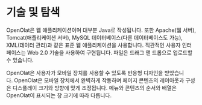 # 기술 및 탐색

OpenOlat은 웹 애플리케이션이며 대부분 Java로 작성됩니다. 또한 Apache(웹 서버), Tomcat(애플리케이션 서버), MySQL 데이터베이스(다른 데이터베이스도 가능), XML(데이터 관리)과 같은 표준 웹 애플리케이션을 사용합니다. 직관적인 사용자 인터페이스는 Web 2.0 기술을 사용하여 구현됩니다. 파일은 드래그 앤 드롭으로 업로드할 수 있습니다.

OpenOlat은 사용자가 모바일 장치를 사용할 수 있도록 반응형 디자인을 받았습니다. OpenOlat은 모바일 장치에서 완벽하게 작동하며 페이지 콘텐츠의 레이아웃과 구성은 디스플레이 크기와 방향에 맞게 조정됩니다. 메뉴와 콘텐츠의 순서와 배열은 OpenOlat이 표시되는 창 크기에 따라 다릅니다.